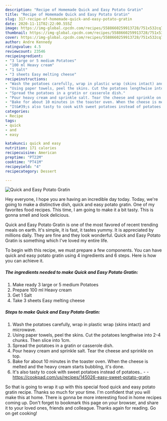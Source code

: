 ```yaml
---
description: "Recipe of Homemade Quick and Easy Potato Gratin"
title: "Recipe of Homemade Quick and Easy Potato Gratin"
slug: 317-recipe-of-homemade-quick-and-easy-potato-gratin
date: 2020-11-11T02:22:00.555Z
image: https://img-global.cpcdn.com/recipes/5588660259913728/751x532cq70/quick-and-easy-potato-gratin-recipe-main-photo.jpg
thumbnail: https://img-global.cpcdn.com/recipes/5588660259913728/751x532cq70/quick-and-easy-potato-gratin-recipe-main-photo.jpg
cover: https://img-global.cpcdn.com/recipes/5588660259913728/751x532cq70/quick-and-easy-potato-gratin-recipe-main-photo.jpg
author: Andre Kennedy
ratingvalue: 4.5
reviewcount: 23546
recipeingredient:
- "3 large or 5 medium Potatoes"
- "100 ml Heavy cream"
- "1 Salt"
- "3 sheets Easy melting cheese"
recipeinstructions:
- "Wash the potatoes carefully, wrap in plastic wrap (skins intact) and microwave."
- "Using paper towels, peel the skins. Cut the potatoes lengthwise into 2-4 chunks. Then slice into 1cm."
- "Spread the potatoes in a gratin or casserole dish."
- "Pour heavy cream and sprinkle salt. Tear the cheese and sprinkle on top."
- "Bake for about 10 minutes in the toaster oven. When the cheese is melted and the heavy cream starts bubbling, it&#39;s done."
- "It&#39;s also tasty to cook with sweet potatoes instead of potatoes..  https://cookpad.com/us/recipes/145026-easy-sweet-potato-gratin"
categories:
- Recipe
tags:
- quick
- and
- easy

katakunci: quick and easy 
nutrition: 171 calories
recipecuisine: American
preptime: "PT22M"
cooktime: "PT41M"
recipeyield: "4"
recipecategory: Dessert

---
```



![Quick and Easy Potato Gratin](https://img-global.cpcdn.com/recipes/5588660259913728/751x532cq70/quick-and-easy-potato-gratin-recipe-main-photo.jpg)

Hey everyone, I hope you are having an incredible day today. Today, we're going to make a distinctive dish, quick and easy potato gratin. One of my favorites food recipes. This time, I am going to make it a bit tasty. This is gonna smell and look delicious.

Quick and Easy Potato Gratin is one of the most favored of recent trending meals on earth. It's simple, it is fast, it tastes yummy. It is appreciated by millions daily. They are fine and they look wonderful. Quick and Easy Potato Gratin is something which I've loved my entire life.




To begin with this recipe, we must prepare a few components. You can have quick and easy potato gratin using 4 ingredients and 6 steps. Here is how you can achieve it.

<!--inarticleads1-->

##### The ingredients needed to make Quick and Easy Potato Gratin:

1. Make ready 3 large or 5 medium Potatoes
1. Prepare 100 ml Heavy cream
1. Get 1 Salt
1. Take 3 sheets Easy melting cheese




<!--inarticleads2-->

##### Steps to make Quick and Easy Potato Gratin:

1. Wash the potatoes carefully, wrap in plastic wrap (skins intact) and microwave.
1. Using paper towels, peel the skins. Cut the potatoes lengthwise into 2-4 chunks. Then slice into 1cm.
1. Spread the potatoes in a gratin or casserole dish.
1. Pour heavy cream and sprinkle salt. Tear the cheese and sprinkle on top.
1. Bake for about 10 minutes in the toaster oven. When the cheese is melted and the heavy cream starts bubbling, it&#39;s done.
1. It&#39;s also tasty to cook with sweet potatoes instead of potatoes.. -  - https://cookpad.com/us/recipes/145026-easy-sweet-potato-gratin




So that is going to wrap it up with this special food quick and easy potato gratin recipe. Thanks so much for your time. I'm confident that you will make this at home. There is gonna be more interesting food in home recipes coming up. Don't forget to bookmark this page on your browser, and share it to your loved ones, friends and colleague. Thanks again for reading. Go on get cooking!
